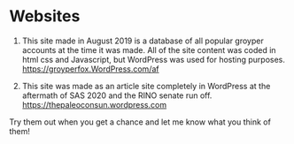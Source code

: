 # Websites
1. This site made in August 2019 is a database 
of all popular groyper accounts at the time it was made.
All of the site content was coded in html css and Javascript,
but WordPress was used for hosting purposes.
https://groyperfox.WordPress.com/af

2. This site was made as an article site completely in WordPress
at the aftermath of SAS 2020 and the RINO senate run off.
https://thepaleoconsun.wordpress.com 

Try them out when you get a chance and let me know what you
think of them!
